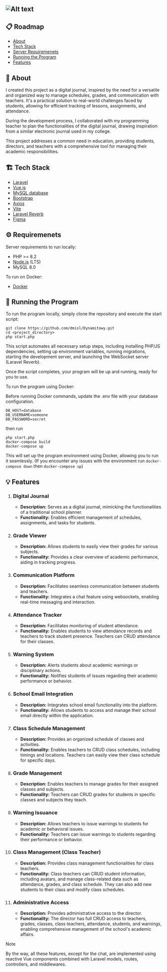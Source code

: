 ![Alt text](https://api.centous.com/wp-content/uploads/2023/08/laravelvuejs.png)
---
## 📋 Roadmap

- [About](#about)
- [Tech Stack](#tech_stack)
- [Server Requiremenets](#requirements)
- [Running the Program](#running)
- [Features](#features)

## 🧐 About <a id = "about"></a>

I created this project as a digital journal, inspired by the need for a versatile and organized way to manage schedules, grades, and communication with teachers. It's a practical solution to real-world challenges faced by students, allowing for efficient tracking of lessons, assignments, and attendance.

During the development process, I collaborated with my programming teacher to plan the functionalities of the digital journal, drawing inspiration from a similar electronic journal used in my college.

This project addresses a common need in education, providing students, directors, and teachers with a comprehensive tool for managing their academic responsibilities.

## 🏗️ Tech Stack <a id = "tech_stack"></a>

- [Laravel](https://laravel.com/)
- [Vue.js](https://vuejs.org/)
- [MySQL database](https://www.mysql.com/)
- [Bootstrap](https://getbootstrap.com/)
- [Axios](https://github.com/axios/axios)
- [Vite](https://vitejs.dev/)
- [Laravel Reverb](https://reverb.laravel.com/)
- [Figma](https://www.figma.com/)

## ⚙️ Requiremenets <a id = "requirements"></a>

Server requirements to run locally:
- PHP >= 8.2
- [Node.js](https://nodejs.org/en/download) (LTS)
- MySQL 8.0

To run on Docker:
- [Docker](https://www.docker.com/products/docker-desktop/)

## 🚀 Running the Program <a id = "running"></a>

To run the program locally, simply clone the repository and execute the start script:
```
git clone https://github.com/dmisl/Dynamitowy.git
cd <project_directory>
php start.php
```
This script automates all necessary setup steps, including installing PHP/JS dependencies, setting up environment variables, running migrations, starting the development server, and launching the WebSocket server (Laravel Reverb).

Once the script completes, your program will be up and running, ready for you to use.

To run the program using Docker:

Before running Docker commands, update the .env file with your database configuration.

```
DB_HOST=database
DB_USERNAME=someone
DB_PASSWORD=secret
```
then run
```
php start.php
docker-compose build
docker-compose up
```

This will set up the program environment using Docker, allowing you to run it seamlessly. (If you encounter any issues with the environment run `docker-compose down` then `docker-compose up`)

## 💡 Features <a id = "features"></a>

1. ### Digital Journal
   - **Description:** Serves as a digital journal, mimicking the functionalities of a traditional school planner.
   - **Functionality:** Enables efficient management of schedules, assignments, and tasks for students.

2. ### Grade Viewer
   - **Description:** Allows students to easily view their grades for various subjects.
   - **Functionality:** Provides a clear overview of academic performance, aiding in tracking progress.

3. ### Communication Platform
   - **Description:** Facilitates seamless communication between students and teachers.
   - **Functionality:** Integrates a chat feature using websockets, enabling real-time messaging and interaction.

4. ### Attendance Tracker
   - **Description:** Facilitates monitoring of student attendance.
   - **Functionality:** Enables students to view attendance records and teachers to track student presence. Teachers can CRUD attendance for their classes.

5. ### Warning System
   - **Description:** Alerts students about academic warnings or disciplinary actions.
   - **Functionality:** Notifies students of issues regarding their academic performance or behavior.

6. ### School Email Integration
   - **Description:** Integrates school email functionality into the platform.
   - **Functionality:** Allows students to access and manage their school email directly within the application.

7. ### Class Schedule Management
   - **Description:** Provides an organized schedule of classes and activities.
   - **Functionality:** Enables teachers to CRUD class schedules, including timings and locations. Teachers can easily view their class schedule for specific days.

8. ### Grade Management
   - **Description:** Enables teachers to manage grades for their assigned classes and subjects.
   - **Functionality:** Teachers can CRUD grades for students in specific classes and subjects they teach.

9. ### Warning Issuance
   - **Description:** Allows teachers to issue warnings to students for academic or behavioral issues.
   - **Functionality:** Teachers can issue warnings to students regarding their performance or behavior.

10. ### Class Management (Class Teacher)
    - **Description:** Provides class management functionalities for class teachers.
    - **Functionality:** Class teachers can CRUD student information, including avatars, and manage class-related data such as attendance, grades, and class schedule. They can also add new students to their class and modify class schedules.

11. ### Administrative Access
    - **Description:** Provides administrative access to the director.
    - **Functionality:** The director has full CRUD access to teachers, grades, classes, class teachers, attendance, students, and warnings, enabling comprehensive management of the school's academic affairs.

> [!NOTE]
> By the way, all these features, except for the chat, are implemented using reactive Vue components combined with Laravel models, routes, controllers, and middlewares.
